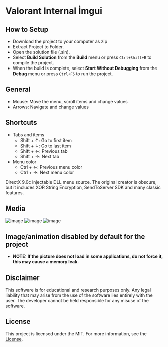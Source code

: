 # Valorant Internal İmgui

## How to Setup
- Download the project to your computer as zip
- Extract Project to Folder.
- Open the solution file (.sln).
- Select **Build Solution** from the **Build** menu or press `Ctrl+Shift+B` to compile the project.
- When the build is complete, select **Start Without Debugging** from the **Debug** menu or press `Ctrl+F5` to run the project.

## General
* Mouse: Move the menu, scroll items and change values
* Arrows: Navigate and change values

## Shortcuts
* Tabs and items
  * Shift + ↑: Go to first item
  * Shift + ↓: Go to last item
  * Shift + ←: Previous tab
  * Shift + →: Next tab
* Menu color
  * Ctrl + ←: Previous menu color
  * Ctrl + →: Next menu color

DirectX 9.0c injectable DLL menu source. The original creator is obscure, but it includes XOR String Encryption, SendToServer SDK and many classic features.

## Media

![image](https://user-images.githubusercontent.com/100489559/157223531-28ddf5e6-ae66-4b0d-837c-0afac311be40.png)
![image](https://user-images.githubusercontent.com/100489559/157223671-969a0a37-a267-4cb4-9580-191cd9c5dacd.png)
![image](https://user-images.githubusercontent.com/100489559/157223599-847a89ab-f937-48e1-8ca7-08d500795a8b.png)



## Image/animation disabled by default for the project

- **NOTE: If the picture does not load in some applications, do not force it, this may cause a memory leak.**


## Disclaimer

This software is for educational and research purposes only. Any legal liability that may arise from the use of the software lies entirely with the user. The developer cannot be held responsible for any misuse of the software.

## License

This project is licensed under the MIT. For more information, see the [License](LICENSE).